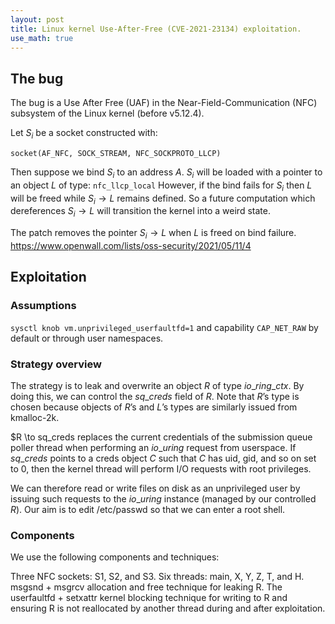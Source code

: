 ```yaml
---
layout: post
title: Linux kernel Use-After-Free (CVE-2021-23134) exploitation.
use_math: true
---
```


## The bug
The bug is a Use After Free (UAF) in the Near-Field-Communication (NFC) subsystem of the Linux kernel (before v5.12.4).

Let $S_i$ be a socket constructed with:

`socket(AF_NFC, SOCK_STREAM, NFC_SOCKPROTO_LLCP)`

Then suppose we bind $S_i$ to an address $A$.
$S_i$ will be loaded with a pointer to an object $L$ of type: `nfc_llcp_local`
However, if the bind fails for $S_i$ then $L$ will be freed while $S_i \to L$ remains defined. So a future computation which dereferences $S_i \to L$ will transition the kernel into a weird state.

The patch removes the pointer $S_i \to L$ when $L$ is freed on bind failure.
https://www.openwall.com/lists/oss-security/2021/05/11/4

## Exploitation
### Assumptions
`sysctl knob vm.unprivileged_userfaultfd=1`
and capability `CAP_NET_RAW` by default or through user namespaces.

### Strategy overview
The strategy is to leak and overwrite an object $R$ of type $io\_ring\_ctx$. By doing this, we can control the $sq\_creds$ field of $R$. Note that $R$’s type is chosen because objects of $R$’s and $L$’s types are similarly issued from kmalloc-2k.

$R \to sq\_creds replaces the current credentials of the submission queue poller thread when performing an $io\_uring$ request from userspace. If $sq\_creds$ points to a creds object $C$ such that $C$ has uid, gid, and so on set to $0$, then the kernel thread will perform I/O requests with root privileges.

We can therefore read or write files on disk as an unprivileged user by issuing such requests to the $io\_uring$ instance (managed by our controlled $R$). Our aim is to edit /etc/passwd so that we can enter a root shell.

### Components
We use the following components and techniques:

Three NFC sockets: S1, S2, and S3.
Six threads: main, X, Y, Z, T, and H. 
msgsnd + msgrcv allocation and free technique for leaking R. 
The userfaultfd + setxattr kernel blocking technique for writing to R and ensuring R is not reallocated by another thread during and after exploitation.

